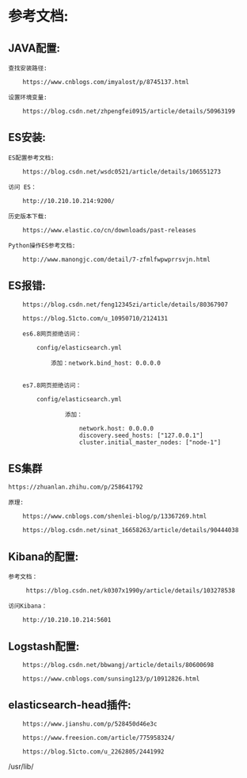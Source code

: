 # 参考文档:


## JAVA配置:

    查找安装路径: 
        
        https://www.cnblogs.com/imyalost/p/8745137.html

    设置环境变量: 
        
        https://blog.csdn.net/zhpengfei0915/article/details/50963199

## ES安装:

    ES配置参考文档:
    
        https://blog.csdn.net/wsdc0521/article/details/106551273
    
    访问 ES：
    
        http://10.210.10.214:9200/
        
    历史版本下载:

        https://www.elastic.co/cn/downloads/past-releases
        
    Python操作ES参考文档:
    
        http://www.manongjc.com/detail/7-zfmlfwpwprrsvjn.html
        
## ES报错:
    
        https://blog.csdn.net/feng12345zi/article/details/80367907
        
        https://blog.51cto.com/u_10950710/2124131
        
        es6.8网页拒绝访问：
        
            config/elasticsearch.yml
        
                添加：network.bind_host: 0.0.0.0
        
        
        es7.8网页拒绝访问：
        
            config/elasticsearch.yml
        
                    添加：
        
                        network.host: 0.0.0.0
                        discovery.seed_hosts: ["127.0.0.1"]
                        cluster.initial_master_nodes: ["node-1"]
        
    
## ES集群

    https://zhuanlan.zhihu.com/p/258641792
    
    原理:

        https://www.cnblogs.com/shenlei-blog/p/13367269.html

        https://blog.csdn.net/sinat_16658263/article/details/90444038 
        
        
## Kibana的配置:
    
    参考文档：
        
         https://blog.csdn.net/k0307x1990y/article/details/103278538
         
    访问Kibana：
        
        http://10.210.10.214:5601

       

## Logstash配置:

        https://blog.csdn.net/bbwangj/article/details/80600698

        https://www.cnblogs.com/sunsing123/p/10912826.html


## elasticsearch-head插件:

        https://www.jianshu.com/p/528450d46e3c

        https://www.freesion.com/article/775958324/

        https://blog.51cto.com/u_2262805/2441992
  
/usr/lib/  
